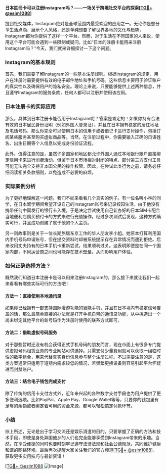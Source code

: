 **日本註冊卡可以注册Instagram吗？——一场关于跨境社交平台的探索[[TG💪+ @esim1088](https://t.me/s/esim1088)]**

提到社交媒体，Instagram绝对是全球范围内最受欢迎的应用之一。无论你是想分享生活点滴、展示个人风格，还是单纯想要了解世界各地的文化与趋势，Instagram都为你提供了这样一个平台。然而，对于生活在不同国家的人来说，使用这个平台可能会遇到一些限制或疑问，比如“日本的注册卡能用来注册Instagram吗？”今天，我们就来详细探讨一下这个问题。

### Instagram的基本规则

首先，我们需要了解Instagram的一些基本注册规则。根据Instagram的规定，用户在注册时需要提供有效的电子邮件地址和手机号码。这些信息主要用于验证账户的真实性以及确保用户的隐私安全。理论上来说，只要能够提供上述两种信息，并且遵守Instagram的服务条款，任何人都可以注册并使用该应用。

### 日本注册卡的实际应用

那么，具体到日本注册卡能否用于Instagram呢？答案是肯定的！如果你持有合法有效的日本居民身份证明（例如外国人登录证），并且在日本拥有稳定的居住地址及电话号码，那么你完全可以使用日本的信用卡或者借记卡进行支付操作，包括订阅某些服务甚至购买虚拟商品等。当然，在注册过程中，你需要输入正确的日语姓名、出生日期等个人信息以完成身份验证流程。

此外，值得注意的是，虽然许多国家和地区都允许外国人通过本地银行账户直接绑定信用卡来进行消费活动，但鉴于日本市场相对封闭的特点，部分第三方支付工具可能无法完全支持非本国公民的操作权限。因此，在尝试此类行为之前，请务必仔细阅读相关条款细则，以免造成不必要的麻烦。

### 实际案例分析

为了更好地理解这一问题，我们不妨来看看几个真实的例子。有一位名叫小林的同学，在日本留学期间希望开设自己的Instagram账号来记录校园生活。由于他没有携带任何中国发行的银行卡入境，于是决定尝试使用自己新办好的日本SIM卡配合当地便利店购买预付卡的方式来进行充值操作。经过多次测试后发现，这种方式确实可行，并且成功创建了属于他的个人主页。

另一则故事则是关于一位长期旅居东京工作的华人朋友李小姐。她原本打算利用国内手机号码申请账号，但在提交资料时却被系统提示存在异常情况而遭到拒绝。后来改用丈夫持有的日本手机卡重新尝试，结果顺利过关。这表明即便是在同一个国家内部，不同运营商之间也可能存在技术壁垒，从而影响用户体验。

### 如何正确选择方法？

既然我们知道日本注册卡是可以用来注册Instagram的，那么接下来就让我们一起来看看有哪些实际可行的方法吧！

#### 方法一：直接使用本地通讯录
如果你已经拥有一部支持国际漫游功能的智能手机，并且在日本境内有稳定信号覆盖的话，那么最简单直接的办法就是打开手机自带的通讯录功能，从中挑选出一个尚未绑定其他平台的新号码作为注册时使用的联系方式即可。

#### 方法二：借助虚拟号码服务
对于那些暂时还没有机会获得正式手机号码的朋友而言，现在市面上有很多专门提供虚拟号码租赁业务的专业网站可供选择。只需支付少量费用就可以获取一组临时性的数字组合，用来代替真实身份信息参与整个注册过程。不过需要注意的是，这类方案通常只适用于短期内需求较低的情况，若频繁更换设备则容易引起平台怀疑进而封禁账户。

#### 方法三：结合电子钱包完成支付
除了传统的信用卡支付方式外，近年来兴起的各种数字支付手段也为用户提供了更多便利选项。比如PayPal、Apple Pay、Google Wallet等等，只要你的钱包里有足够的余额或者绑定着可用的资金来源，都可以轻松搞定付款环节。

### 小结

综上所述，无论是出于学习交流还是娱乐消遣的目的，只要掌握了正确的方法和技术手段，即使是身处异国他乡的人们也完全能够享受到Instagram带来的乐趣。当然，在享受便捷的同时也要时刻牢记遵守法律法规和社会公德规范，共同维护健康和谐的网络环境。最后再次提醒大家关注我们的官方频道[[TG💪+ @esim1088](https://t.me/s/esim1088)]，获取更多实用技巧与最新资讯！

[[TG💪+ @esim1088](https://t.me/s/esim1088) ![Image](https://i.postimg.cc/4NQfJmqS/Snipaste-2025-05-13-00-14-12.png)]